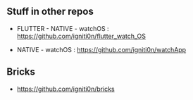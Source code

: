  ## Stuff in other repos 

- FLUTTER - NATIVE - watchOS : https://github.com/igniti0n/flutter_watch_OS

- NATIVE - watchOS : https://github.com/igniti0n/watchApp

 ## Bricks 

 - https://github.com/igniti0n/bricks